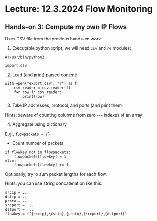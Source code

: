 # Lecture: 12.3.2024 Flow Monitoring

## Hands-on 3: Compute my own IP Flows

Uses CSV file from the previous hands-on work.

1. Executable python script, we will need `csv` and `re` modules:

```
#!/usr/bin/python3

import csv
```

2. Load (and print) parsed content:

```
with open("export.csv", "r") as f:
    csv_reader = csv.reader(f)
    for row in csv_reader:
        print(row)
```

3. Take IP addresses, protocol, and ports (and print them)

Hints: beware of counting columns from zero --- indexes of an array

4. Aggregate using dictionary

E.g., `flowpackets = {}`

- Count number of packets

```
if flowkey not in flowpackets:
    flowpackets[flowkey] = 1
else:
    flowpackets[flowkey] += 1
```

Optionally, try to sum packet lengths for each flow.

Hints: you can use string concatenation like this:

```
srcip = ...
dstip = ...
proto = ...
srcport = ...
dstport = ...
flowkey = f"{srcip},{dstip},{proto},{srcport},{dstport}"
```

